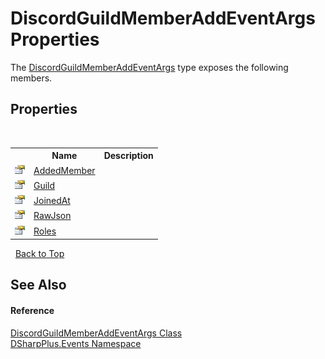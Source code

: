 # DiscordGuildMemberAddEventArgs Properties
 

The <a href="ce48b8d3-9826-8a15-51d9-d953826c188f">DiscordGuildMemberAddEventArgs</a> type exposes the following members.


## Properties
&nbsp;<table><tr><th></th><th>Name</th><th>Description</th></tr><tr><td>![Public property](media/pubproperty.gif "Public property")</td><td><a href="f422c500-1fcc-7f07-fd9c-4d77241926d7">AddedMember</a></td><td /></tr><tr><td>![Public property](media/pubproperty.gif "Public property")</td><td><a href="539a714b-571d-5799-4c72-61cf6633852c">Guild</a></td><td /></tr><tr><td>![Public property](media/pubproperty.gif "Public property")</td><td><a href="97bb17e6-1b7f-7469-cddd-b5a009d3f77e">JoinedAt</a></td><td /></tr><tr><td>![Public property](media/pubproperty.gif "Public property")</td><td><a href="d4c2f1a8-36a6-4424-334f-257b696f753d">RawJson</a></td><td /></tr><tr><td>![Public property](media/pubproperty.gif "Public property")</td><td><a href="ed80ceef-99f7-9c4c-d816-b9546104abfa">Roles</a></td><td /></tr></table>&nbsp;
<a href="#discordguildmemberaddeventargs-properties">Back to Top</a>

## See Also


#### Reference
<a href="ce48b8d3-9826-8a15-51d9-d953826c188f">DiscordGuildMemberAddEventArgs Class</a><br /><a href="c92bdbbe-3dbb-8f2c-d215-691d3e9855e1">DSharpPlus.Events Namespace</a><br />